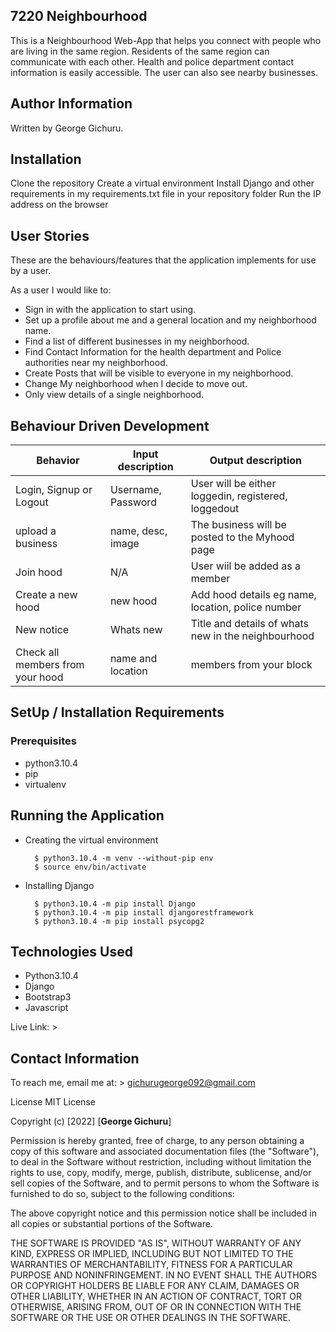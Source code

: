 ##  7220 Neighbourhood

This is a Neighbourhood Web-App that helps you connect with people who are living in the same region. Residents of the same region can communicate with each other. Health and police department contact information is easily accessible. The user can also see nearby businesses.

## Author Information

Written by George Gichuru.

## Installation

Clone the repository
Create a virtual environment
Install Django and other requirements in my requirements.txt file in your repository folder
Run the IP address on the browser

## User Stories

These are the behaviours/features that the application implements for use by a user.

As a user I would like to:


- Sign in with the application to start using.
- Set up a profile about me and a general location and my neighborhood name.
- Find a list of different businesses in my neighborhood.
- Find Contact Information for the health department and Police authorities near my neighborhood.
- Create Posts that will be visible to everyone in my neighborhood.
- Change My neighborhood when I decide to move out.
- Only view details of a single neighborhood.


## Behaviour Driven Development

| Behavior                | Input description  | Output description                                    |
| ----------------------- | ------------------ | ----------------------------------------------------- |
| Login, Signup or Logout | Username, Password | User will be either loggedin, registered, loggedout   |
| upload a business       | name, desc, image  | The business will be posted to the Myhood page |
| Join hood |  N/A |  User wiil be added as a member  |
| Create a new hood | new hood  |Add hood details eg name, location, police number | 
| New notice | Whats new | Title and details of whats new in the neighbourhood |
| Check all members from your hood | name and location | members from your block |

## SetUp / Installation Requirements

### Prerequisites

- python3.10.4
- pip
- virtualenv

## Running the Application

- Creating the virtual environment

        $ python3.10.4 -m venv --without-pip env
        $ source env/bin/activate

- Installing Django

        $ python3.10.4 -m pip install Django
        $ python3.10.4 -m pip install djangorestframework
        $ python3.10.4 -m pip install psycopg2

## Technologies Used

- Python3.10.4
- Django
- Bootstrap3
- Javascript

Live Link: > 

## Contact Information

To reach me, email me at: > gichurugeorge092@gmail.com

License
MIT License

Copyright (c) [2022] [**George Gichuru**]

Permission is hereby granted, free of charge, to any person obtaining a copy of this software and associated documentation files (the "Software"), to deal in the Software without restriction, including without limitation the rights to use, copy, modify, merge, publish, distribute, sublicense, and/or sell copies of the Software, and to permit persons to whom the Software is furnished to do so, subject to the following conditions:

The above copyright notice and this permission notice shall be included in all copies or substantial portions of the Software.

THE SOFTWARE IS PROVIDED "AS IS", WITHOUT WARRANTY OF ANY KIND, EXPRESS OR IMPLIED, INCLUDING BUT NOT LIMITED TO THE WARRANTIES OF MERCHANTABILITY, FITNESS FOR A PARTICULAR PURPOSE AND NONINFRINGEMENT. IN NO EVENT SHALL THE AUTHORS OR COPYRIGHT HOLDERS BE LIABLE FOR ANY CLAIM, DAMAGES OR OTHER LIABILITY, WHETHER IN AN ACTION OF CONTRACT, TORT OR OTHERWISE, ARISING FROM, OUT OF OR IN CONNECTION WITH THE SOFTWARE OR THE USE OR OTHER DEALINGS IN THE SOFTWARE.